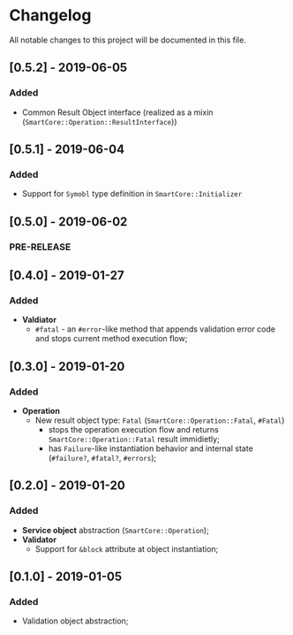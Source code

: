 # Changelog
All notable changes to this project will be documented in this file.

## [0.5.2] - 2019-06-05
### Added
- Common Result Object interface (realized as a mixin (`SmartCore::Operation::ResultInterface`))

## [0.5.1] - 2019-06-04
### Added
- Support for `Symobl` type definition in `SmartCore::Initializer`

## [0.5.0] - 2019-06-02
### PRE-RELEASE

## [0.4.0] - 2019-01-27
### Added
- **Valdiator**
  - `#fatal` - an `#error`-like method that appends validation error code and stops current method execution flow;

## [0.3.0] - 2019-01-20
### Added
- **Operation**
  - New result object type: `Fatal` (`SmartCore::Operation::Fatal`, `#Fatal`)
    - stops the operation execution flow and returns
      `SmartCore::Operation::Fatal` result immidietly;
    - has `Failure`-like instantiation behavior and internal state (`#failure?`, `#fatal?`, `#errors`);

## [0.2.0] - 2019-01-20
### Added
- **Service object** abstraction (`SmartCore::Operation`);
- **Validator**
  - Support for `&block` attribute at object instantiation;

## [0.1.0] - 2019-01-05
### Added
- Validation object abstraction;
